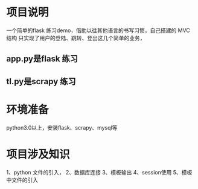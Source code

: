# 项目说明
一个简单的flask 练习demo，借助以往其他语言的书写习惯，自己搭建的 MVC 结构
只实现了用户的登陆、跳转、登出这几个简单的业务，
## app.py是flask 练习
## tl.py是scrapy 练习

# 环境准备
python3.0以上，安装flask、scrapy、mysql等

# 项目涉及知识
1、python 文件的引入，
2、数据库连接
3、模板输出
4、session使用
5、模板中文件的引入
